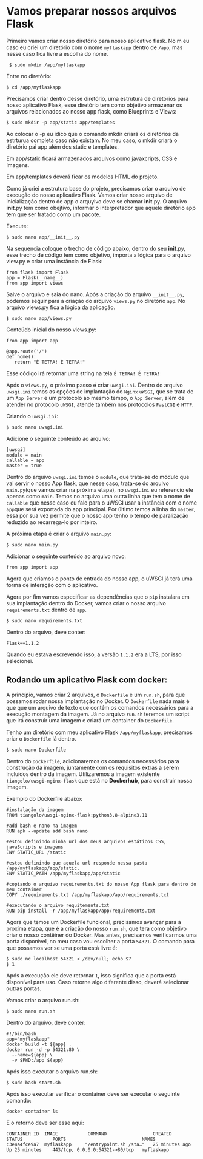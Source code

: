 # Vamos preparar nossos arquivos Flask

Primeiro vamos criar nosso diretório para nosso aplicativo flask. No m eu caso eu criei um diretório com o nome `myflaskapp` dentro de `/app`, mas nesse caso fica livre a escolha do nome.
```
 $ sudo mkdir /app/myflaskapp
```
Entre no diretório:
```
$ cd /app/myflaskapp
```

Precisamos criar dentro desse diretório, uma estrutura de diretórios para nosso aplicativo Flask, esse diretório tem como objetivo armazenar os arquivos relacionados ao nosso app flask, como Blueprints e Views:

```
$ sudo mkdir -p app/static app/templates 
```
Ao colocar o -p eu idico que o comando mkdir criará os diretórios da estrturua completa caso não existam. No meu caso, o mkdir criará o diretório pai app além dos static e templates.

Em app/static ficará armazenados arquivos como javaxcripts, CSS e Imagens. 

Em app/templates deverá ficar os modelos HTML do projeto.

Como já criei a estrutura base do projeto, precisamos criar o arquivo de execução do nosso aplicativo Flask. 
Vamos criar nosso arquivo de inicialização dentro de app o arquyivo deve se chamar __init__.py. O arquivo __init__.py tem como obejtivo, informar o interpretador que aquele diretório app tem que ser tratado como um pacote.

Execute:
```
$ sudo nano app/__init__.py
```
Na sequencia coloque o trecho de código abaixo, dentro do seu __init__.py, esse trecho de código tem como objetivo, importa a lógica para o arquivo view.py e criar uma instância de Flask:

```
from flask import Flask
app = Flask(__name__)
from app import views
```

Salve o arquivo e saia do nano.
 Após a criação do arquivo `__init__.py`, podemos seguir para a criação do arquivo `views.py` no diretório `app`. No arquivo views.py fica a lógica da aplicação.
 
```
$ sudo nano app/views.py
```

Conteúdo inicial do nosso views.py:

```
from app import app

@app.route('/')
def home():
   return "É TETRA! É TETRA!"
```
Esse código irá retornar uma string na tela `É TETRA! É TETRA!`

Após o `views.py`, o próximo passo é criar `uwsgi.ini`. Dentro do arquivo `uwsgi.ini` temos as opções de implantação do `Nginx` `uWSGI`, que se trata de um `App Server` e um protocolo ao mesmo tempo, o `App Server`, além de atender no protocolo `uWSGI`, atende também nos protocolos `FastCGI` e `HTTP`.

Criando o `uwsgi.ini`:

```
$ sudo nano uwsgi.ini
```
Adicione o seguinte conteúdo ao arquivo:

```
[uwsgi]
module = main
callable = app
master = true
```

Dentro do arquivo `uwsgi.ini` temos o `module`, que trata-se do módulo que vai servir o nosso App flask, que nesse caso, trata-se do arquivo `main.py`(que vamos criar na próxima etapa), no `uwsgi.ini` eu referencio ele apenas como `main`. Temos no arquivo uma outra linha que tem o nome de `callable` que nesse caso eu falo para o uWSGI usar a instância com o nome `app`que será exportada do app principal. Por último temos a linha do `master`, essa por sua vez permite que o nosso app tenho o tempo de paralização reduzido ao recarrega-lo por inteiro.

A próxima etapa é criar o arquivo `main.py`:

```
$ sudo nano main.py
```
Adicionar o seguinte conteúdo ao arquivo novo:

```
from app import app
```

Agora que criamos o ponto de entrada do nosso app, o uWSGI já terá uma forma de interação com o aplicativo.

Agora por fim vamos especificar as dependências que o `pip` instalara em sua implantação dentro do Docker, vamos criar o nosso arquivo `requirements.txt` dentro de `app`.
 ```
$ sudo nano requirements.txt
```
 Dentro do arquivo, deve conter: 
 
 ```
 Flask==1.1.2
 ```

Quando eu estava escrevendo isso, a versão `1.1.2` era a LTS, por isso selecionei.




## Rodando um aplicativo Flask com docker:

A princípio, vamos criar 2 arquivos, o `Dockerfile` e um `run.sh`, para que possamos rodar nossa implantação no Docker. O `Dockerfile` nada mais é que que um arquivo de texto que contém os comandos necessários para a execução montagem da imagem. Já no arquivo `run.sh` teremos um script que irá construir uma imagem e criará um container do `Dockerfile`.

Tenho um diretório com meu aplicativo Flask `/app/myflaskapp`, precisamos criar o `Dockerfile` lá dentro.

```
$ sudo nano Dockerfile
```
Dentro do `Dockerfile`, adicionaremos os comandos necessários para construção da imagem, juntamente com os requisitos extras a serem incluídos dentro da imagem.
Utilizaremos a imagem existente `tiangolo/uwsgi-nginx-flask` que está no **Dockerhub**, para construir nossa imagem.

Exemplo do Dockerfile abaixo:
```
#instalação da imagem
FROM tiangolo/uwsgi-nginx-flask:python3.8-alpine3.11

#add bash e nano na imagem
RUN apk --update add bash nano

#estou definindo minha url dos meus arquivos estáticos CSS, javaScripts e imagens
ENV STATIC_URL /static

#estou definindo que aquela url responde nessa pasta /app/myflaskapp/app/static.
ENV STATIC_PATH /app/myflaskapp/app/static

#copiando o arquivo requirements.txt do nosso App flask para dentro do meu container
COPY ./requirements.txt /app/myflaskapp/app/requirements.txt

#executando o arquivo requitements.txt
RUN pip install -r /app/myflaskapp/app/requirements.txt
```
Agora que temos um Dockerfile funcional, precisamos avançar para a proxima etapa, que é a criação do nosso `run.sh`, que tera como objetivo criar o nosso contêiner do Docker. Mas antes, precisamos verificarmos uma porta disponível, no meu caso vou escolher a porta `54321`. O comando para que possamos ver se uma porta está livre é:

```
$ sudo nc localhost 54321 < /dev/null; echo $?
$ 1
```
Após a execução ele deve retornar `1`, isso significa que a porta está disponível para uso. Caso retorne algo diferente disso, deverá selecionar outras portas.

Vamos criar o arquivo run.sh:

```
$ sudo nano run.sh
```
 Dentro do arquivo, deve conter:

```
#!/bin/bash
app="myflaskapp"
docker build -t ${app} .
docker run -d -p 54321:80 \
  --name=${app} \
  -v $PWD:/app ${app}
```

Após isso executar o arquivo run.sh:

```
$ sudo bash start.sh
```

Após isso executar verificar o container deve ser executar o seguinte comando:
```
docker container ls
```

E o retorno deve ser esse aqui:

```
CONTAINER ID  IMAGE           COMMAND                 CREATED             STATUS           PORTS                            NAMES
c3e4a4fce9a7  myflaskapp     "/entrypoint.sh /sta…"   25 minutes ago      Up 25 minutes    443/tcp, 0.0.0.0:54321->80/tcp   myflaskapp
```
